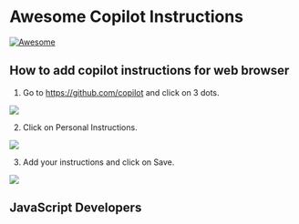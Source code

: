 # Awesome Copilot Instructions

[![Awesome](https://awesome.re/badge.svg)](https://awesome.re)

## How to add copilot instructions for web browser

1. Go to https://github.com/copilot and click on 3 dots.

![](https://github.com/user-attachments/assets/a8a2c5bf-6ac0-4ed7-90b5-21a59f2d212c)

2. Click on Personal Instructions.

![](https://github.com/user-attachments/assets/e42a24a5-3ce0-4dd0-8436-a68d23ee8e63)

3. Add your instructions and click on Save.

![](https://github.com/user-attachments/assets/999ff9ae-3ebc-40bb-a6a6-7b91a60f49ef)

## JavaScript Developers

```md

```
